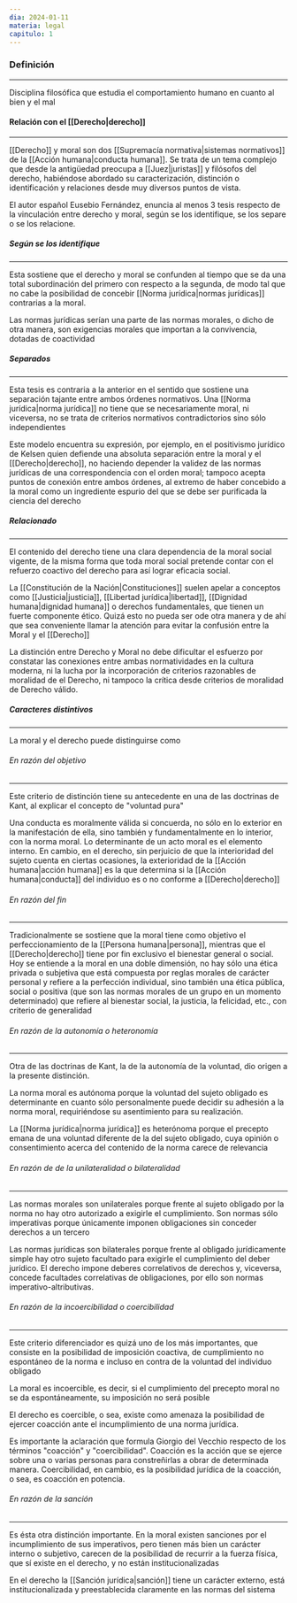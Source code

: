```yaml
---
dia: 2024-01-11
materia: legal
capitulo: 1
---
```

### Definición
---
Disciplina filosófica que estudia el comportamiento humano en cuanto al bien y el mal

#### Relación con el [[Derecho|derecho]]
---
[[Derecho]] y moral son dos [[Supremacía normativa|sistemas normativos]] de la [[Acción humana|conducta humana]]. Se trata de un tema complejo que desde la antigüedad preocupa a [[Juez|juristas]] y filósofos del derecho, habiéndose abordado su caracterización, distinción o identificación y relaciones desde muy diversos puntos de vista.

El autor español Eusebio Fernández, enuncia al menos 3 tesis respecto de la vinculación entre derecho y moral, según se los identifique, se los separe o se los relacione.

##### Según se los identifique
---
Esta sostiene que el derecho y moral se confunden al tiempo que se da una total subordinación del primero con respecto a la segunda, de modo tal que no cabe la posibilidad de concebir [[Norma jurídica|normas jurídicas]] contrarias a la moral.

Las normas jurídicas serían una parte de las normas morales, o dicho de otra manera, son exigencias morales que importan a la convivencia, dotadas de coactividad

##### Separados
---
Esta tesis es contraria a la anterior en el sentido que sostiene una separación tajante entre ambos órdenes normativos. Una [[Norma jurídica|norma jurídica]] no tiene que se necesariamente moral, ni viceversa, no se trata de criterios normativos contradictorios sino sólo independientes

Este modelo encuentra su expresión, por ejemplo, en el positivismo jurídico de Kelsen quien defiende una absoluta separación entre la moral y el [[Derecho|derecho]], no haciendo depender la validez de las normas jurídicas de una correspondencia con el orden moral; tampoco acepta puntos de conexión entre ambos órdenes, al extremo de haber concebido a la moral como un ingrediente espurio del que se debe ser purificada la ciencia del derecho

##### Relacionado
---
El contenido del derecho tiene una clara dependencia de la moral social vigente, de la misma forma que toda moral social pretende contar con el refuerzo coactivo del derecho para así lograr eficacia social. 

La [[Constitución de la Nación|Constituciones]] suelen apelar a conceptos como [[Justicia|justicia]], [[Libertad jurídica|libertad]], [[Dignidad humana|dignidad humana]] o derechos fundamentales, que tienen un fuerte componente ético. Quizá esto no pueda ser ode otra manera y de ahí que sea conveniente llamar la atención para evitar la confusión entre la Moral y el [[Derecho]]

La distinción entre Derecho y Moral no debe dificultar el esfuerzo por constatar las conexiones entre ambas normatividades en la cultura moderna, ni la lucha por la incorporación de criterios razonables de moralidad de el Derecho, ni tampoco la crítica desde criterios de moralidad de Derecho válido.

##### Caracteres distintivos
---
La moral y el derecho puede distinguirse como

###### En razón del objetivo
---
Este criterio de distinción tiene su antecedente en una de las doctrinas de Kant, al explicar el concepto de "voluntad pura"

Una conducta es moralmente válida si concuerda, no sólo en lo exterior en la manifestación de ella, sino también y fundamentalmente en lo interior, con la norma moral. Lo determinante de un acto moral es el elemento interno. En cambio, en el derecho, sin perjuicio de que la interioridad del sujeto cuenta en ciertas ocasiones, la exterioridad de la [[Acción humana|acción humana]] es la que determina si la [[Acción humana|conducta]] del individuo es o no conforme a [[Derecho|derecho]]

###### En razón del fin
---
Tradicionalmente se sostiene que la moral tiene como objetivo el perfeccionamiento de la [[Persona humana|persona]], mientras que el [[Derecho|derecho]] tiene por fin exclusivo el bienestar general o social. Hoy se entiende a la moral en una doble dimensión, no hay sólo una ética privada o subjetiva que está compuesta por reglas morales de carácter personal y refiere a la perfección individual, sino también una ética pública, social o positiva (que son las normas morales de un grupo en un momento determinado) que refiere al bienestar social, la justicia, la felicidad, etc., con criterio de generalidad

###### En razón de la autonomía o heteronomía
---
Otra de las doctrinas de Kant, la de la autonomía de la voluntad, dio origen a la presente distinción.

La norma moral es autónoma porque la voluntad del sujeto obligado es determinante en cuanto sólo personalmente puede decidir su adhesión a la norma moral, requiriéndose su asentimiento para su realización.

La [[Norma jurídica|norma jurídica]] es heterónoma porque el precepto emana de una voluntad diferente de la del sujeto obligado, cuya opinión o consentimiento acerca del contenido de la norma carece de relevancia

###### En razón de de la unilateralidad o bilateralidad
---
Las normas morales son unilaterales porque frente al sujeto obligado por la norma no hay otro autorizado a exigirle el cumplimiento. Son normas sólo imperativas porque únicamente imponen obligaciones sin conceder derechos a un tercero

Las normas jurídicas son bilaterales porque frente al obligado jurídicamente simple hay otro sujeto facultado para exigirle el cumplimiento del deber jurídico. El derecho impone deberes correlativos de derechos y, viceversa, concede facultades correlativas de obligaciones, por ello son normas imperativo-altributivas.

###### En razón de la incoercibilidad o coercibilidad
---
Este criterio diferenciador es quizá uno de los más importantes, que consiste en la posibilidad de imposición coactiva, de cumplimiento no espontáneo de la norma e incluso en contra de la voluntad del individuo obligado

La moral es incoercible, es decir, si el cumplimiento del precepto moral no se da espontáneamente, su imposición no será posible

El derecho es coercible, o sea, existe como amenaza la posibilidad de ejercer coacción ante el incumplimiento de una norma jurídica. 

Es importante la aclaración que formula Giorgio del Vecchio respecto de los términos "coacción" y "coercibilidad". Coacción es la acción que se ejerce sobre una o varias personas para constreñirlas a obrar de determinada manera. Coercibilidad, en cambio, es la posibilidad jurídica de la coacción, o sea, es coacción en potencia.

###### En razón de la sanción
---
Es ésta otra distinción importante. En la moral existen sanciones por el incumplimiento de sus imperativos, pero tienen más bien un carácter interno o subjetivo, carecen de la posibilidad de recurrir a la fuerza física, que sí existe en el derecho, y no están institucionalizadas

En el derecho la [[Sanción jurídica|sanción]] tiene un carácter externo, está institucionalizada y preestablecida claramente en las normas del sistema